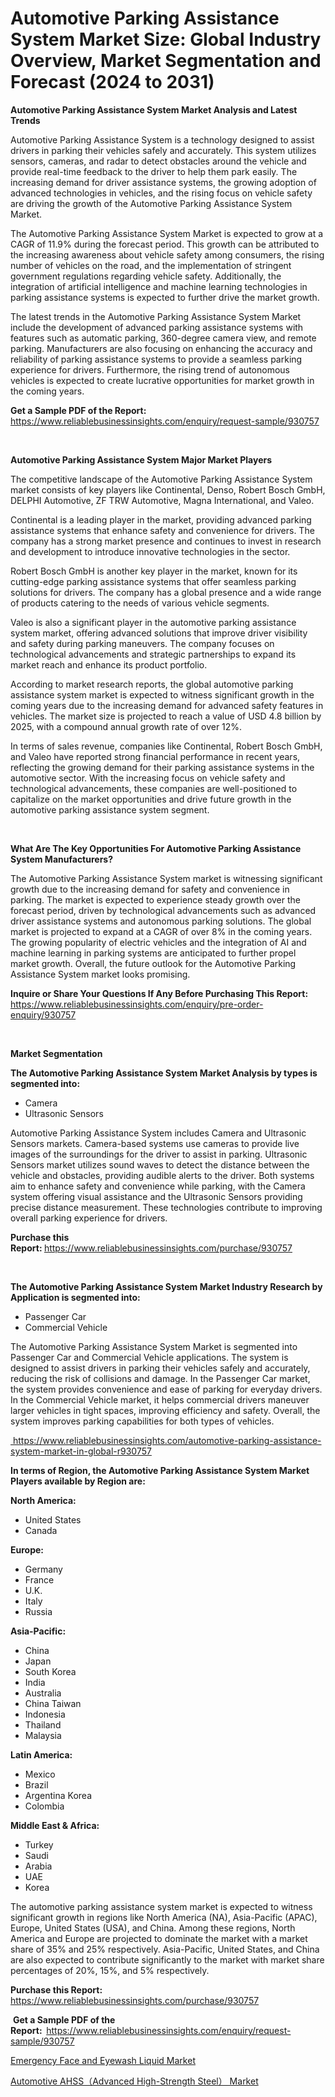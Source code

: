 <p><h1>Automotive Parking Assistance System Market Size: Global Industry Overview, Market Segmentation and Forecast (2024 to 2031)</h1></p><p><strong>Automotive Parking Assistance System Market Analysis and Latest Trends</strong></p>
<p><p>Automotive Parking Assistance System is a technology designed to assist drivers in parking their vehicles safely and accurately. This system utilizes sensors, cameras, and radar to detect obstacles around the vehicle and provide real-time feedback to the driver to help them park easily. The increasing demand for driver assistance systems, the growing adoption of advanced technologies in vehicles, and the rising focus on vehicle safety are driving the growth of the Automotive Parking Assistance System Market.</p><p>The Automotive Parking Assistance System Market is expected to grow at a CAGR of 11.9% during the forecast period. This growth can be attributed to the increasing awareness about vehicle safety among consumers, the rising number of vehicles on the road, and the implementation of stringent government regulations regarding vehicle safety. Additionally, the integration of artificial intelligence and machine learning technologies in parking assistance systems is expected to further drive the market growth.</p><p>The latest trends in the Automotive Parking Assistance System Market include the development of advanced parking assistance systems with features such as automatic parking, 360-degree camera view, and remote parking. Manufacturers are also focusing on enhancing the accuracy and reliability of parking assistance systems to provide a seamless parking experience for drivers. Furthermore, the rising trend of autonomous vehicles is expected to create lucrative opportunities for market growth in the coming years.</p></p>
<p><strong>Get a Sample PDF of the Report:&nbsp;</strong> <a href="https://www.reliablebusinessinsights.com/enquiry/request-sample/930757">https://www.reliablebusinessinsights.com/enquiry/request-sample/930757</a></p>
<p>&nbsp;</p>
<p><strong>Automotive Parking Assistance System Major Market Players</strong></p>
<p><p>The competitive landscape of the Automotive Parking Assistance System market consists of key players like Continental, Denso, Robert Bosch GmbH, DELPHI Automotive, ZF TRW Automotive, Magna International, and Valeo. </p><p>Continental is a leading player in the market, providing advanced parking assistance systems that enhance safety and convenience for drivers. The company has a strong market presence and continues to invest in research and development to introduce innovative technologies in the sector. </p><p>Robert Bosch GmbH is another key player in the market, known for its cutting-edge parking assistance systems that offer seamless parking solutions for drivers. The company has a global presence and a wide range of products catering to the needs of various vehicle segments. </p><p>Valeo is also a significant player in the automotive parking assistance system market, offering advanced solutions that improve driver visibility and safety during parking maneuvers. The company focuses on technological advancements and strategic partnerships to expand its market reach and enhance its product portfolio. </p><p>According to market research reports, the global automotive parking assistance system market is expected to witness significant growth in the coming years due to the increasing demand for advanced safety features in vehicles. The market size is projected to reach a value of USD 4.8 billion by 2025, with a compound annual growth rate of over 12%.</p><p>In terms of sales revenue, companies like Continental, Robert Bosch GmbH, and Valeo have reported strong financial performance in recent years, reflecting the growing demand for their parking assistance systems in the automotive sector. With the increasing focus on vehicle safety and technological advancements, these companies are well-positioned to capitalize on the market opportunities and drive future growth in the automotive parking assistance system segment.</p></p>
<p>&nbsp;</p>
<p><strong>What Are The Key Opportunities For Automotive Parking Assistance System Manufacturers?</strong></p>
<p><p>The Automotive Parking Assistance System market is witnessing significant growth due to the increasing demand for safety and convenience in parking. The market is expected to experience steady growth over the forecast period, driven by technological advancements such as advanced driver assistance systems and autonomous parking solutions. The global market is projected to expand at a CAGR of over 8% in the coming years. The growing popularity of electric vehicles and the integration of AI and machine learning in parking systems are anticipated to further propel market growth. Overall, the future outlook for the Automotive Parking Assistance System market looks promising.</p></p>
<p><strong>Inquire or Share Your Questions If Any Before Purchasing This Report:</strong> <a href="https://www.reliablebusinessinsights.com/enquiry/pre-order-enquiry/930757">https://www.reliablebusinessinsights.com/enquiry/pre-order-enquiry/930757</a></p>
<p>&nbsp;</p>
<p><strong>Market Segmentation</strong></p>
<p><strong>The Automotive Parking Assistance System Market Analysis by types is segmented into:</strong></p>
<p><ul><li>Camera</li><li>Ultrasonic Sensors</li></ul></p>
<p><p>Automotive Parking Assistance System includes Camera and Ultrasonic Sensors markets. Camera-based systems use cameras to provide live images of the surroundings for the driver to assist in parking. Ultrasonic Sensors market utilizes sound waves to detect the distance between the vehicle and obstacles, providing audible alerts to the driver. Both systems aim to enhance safety and convenience while parking, with the Camera system offering visual assistance and the Ultrasonic Sensors providing precise distance measurement. These technologies contribute to improving overall parking experience for drivers.</p></p>
<p><strong>Purchase this Report:&nbsp;</strong><a href="https://www.reliablebusinessinsights.com/purchase/930757">https://www.reliablebusinessinsights.com/purchase/930757</a></p>
<p>&nbsp;</p>
<p><strong>The Automotive Parking Assistance System Market Industry Research by Application is segmented into:</strong></p>
<p><ul><li>Passenger Car</li><li>Commercial Vehicle</li></ul></p>
<p><p>The Automotive Parking Assistance System Market is segmented into Passenger Car and Commercial Vehicle applications. The system is designed to assist drivers in parking their vehicles safely and accurately, reducing the risk of collisions and damage. In the Passenger Car market, the system provides convenience and ease of parking for everyday drivers. In the Commercial Vehicle market, it helps commercial drivers maneuver larger vehicles in tight spaces, improving efficiency and safety. Overall, the system improves parking capabilities for both types of vehicles.</p></p>
<p><a href="https://www.reliablebusinessinsights.com/automotive-parking-assistance-system-market-in-global-r930757">&nbsp;https://www.reliablebusinessinsights.com/automotive-parking-assistance-system-market-in-global-r930757</a></p>
<p><strong>In terms of Region, the Automotive Parking Assistance System Market Players available by Region are:</strong></p>
<p>
    <p> <strong> North America: </strong>
        <ul>
            <li>United States</li>
            <li>Canada</li>
        </ul>
        </p> 
    <p> <strong> Europe: </strong>
        <ul>
            <li>Germany</li>
            <li>France</li>
            <li>U.K.</li>
            <li>Italy</li>
            <li>Russia</li>
        </ul>
        </p> 
    <p> <strong> Asia-Pacific: </strong>
        <ul>
            <li>China</li>
            <li>Japan</li>
            <li>South Korea</li>
            <li>India</li>
            <li>Australia</li>
            <li>China Taiwan</li>
            <li>Indonesia</li>
            <li>Thailand</li>
            <li>Malaysia</li>
        </ul>
        </p> 
    <p> <strong> Latin America: </strong>
        <ul>
            <li>Mexico</li>
            <li>Brazil</li>
            <li>Argentina Korea</li>
            <li>Colombia</li>
        </ul>
        </p> 
    <p> <strong> Middle East & Africa: </strong>
        <ul>
            <li>Turkey</li>
            <li>Saudi</li>
            <li>Arabia</li>
            <li>UAE</li>
            <li>Korea</li>
        </ul>
    </p>
    </p>
<p><p>The automotive parking assistance system market is expected to witness significant growth in regions like North America (NA), Asia-Pacific (APAC), Europe, United States (USA), and China. Among these regions, North America and Europe are projected to dominate the market with a market share of 35% and 25% respectively. Asia-Pacific, United States, and China are also expected to contribute significantly to the market with market share percentages of 20%, 15%, and 5% respectively.</p></p>
<p><strong>Purchase this Report: </strong><a href="https://www.reliablebusinessinsights.com/purchase/930757">https://www.reliablebusinessinsights.com/purchase/930757</a></p>
<p>&nbsp;<strong>Get a Sample PDF of the Report:&nbsp;&nbsp;</strong><a href="https://www.reliablebusinessinsights.com/enquiry/request-sample/930757">https://www.reliablebusinessinsights.com/enquiry/request-sample/930757</a></p>
<p><strong></strong></p>
<p><p><a href="https://issuu.com/reportprime-2/docs/emergency-face-and-eyewash-liquid-market-size-2030">Emergency Face and Eyewash Liquid Market</a></p><p><a href="https://github.com/sofayahoo2023/Market-Research-Report-List-4/blob/main/automotive-ahssadvanced-high-strength-steel-market.md">Automotive AHSS（Advanced High-Strength Steel） Market</a></p></p>
